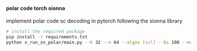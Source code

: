 #### polar code torch sionna
implement polar code sc decoding in pytorch following the sionna library    

```sh
# install the required package  
pip install -r requirements.txt
python x_run_sn_polar/main.py --k 32 --n 64 --algos [scl] --bs 100 --mc_iter 1
```
